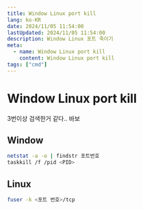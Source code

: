 ```yaml
---
title: Window Linux port kill
lang: ko-KR
date: 2024/11/05 11:54:00
lastUpdated: 2024/11/05 11:54:00
description: Window Linux 포트 죽이기
meta:
  - name: Window Linux port kill
    content: Window Linux port kill
tags: ["cmd"]    
---
```


# Window Linux port kill
3번이상 검색한거 같다.. 바보
## Window
```sh
netstat -a -o | findstr 포트번호
taskkill /f /pid <PID>
```

## Linux
```sh
fuser -k <포트 번호>/tcp
```